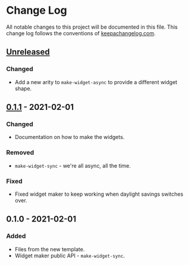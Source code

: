 # Change Log
All notable changes to this project will be documented in this file. This change log follows the conventions of [keepachangelog.com](http://keepachangelog.com/).

## [Unreleased]
### Changed
- Add a new arity to `make-widget-async` to provide a different widget shape.

## [0.1.1] - 2021-02-01
### Changed
- Documentation on how to make the widgets.

### Removed
- `make-widget-sync` - we're all async, all the time.

### Fixed
- Fixed widget maker to keep working when daylight savings switches over.

## 0.1.0 - 2021-02-01
### Added
- Files from the new template.
- Widget maker public API - `make-widget-sync`.

[Unreleased]: https://github.com/your-name/daily-writer/compare/0.1.1...HEAD
[0.1.1]: https://github.com/your-name/daily-writer/compare/0.1.0...0.1.1
